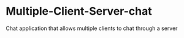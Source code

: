 # Multiple-Client-Server-chat
Chat application that allows multiple clients to chat through a server
